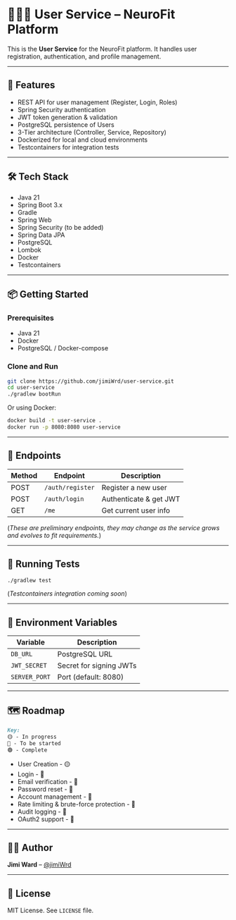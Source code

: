 # 👨🏻‍💻 User Service – NeuroFit Platform

This is the **User Service** for the NeuroFit platform. It handles user registration, authentication, and profile management.

---

## 🚀 Features

- REST API for user management (Register, Login, Roles)
- Spring Security authentication
- JWT token generation & validation
- PostgreSQL persistence of Users
- 3-Tier architecture (Controller, Service, Repository)
- Dockerized for local and cloud environments
- Testcontainers for integration tests

---

## 🛠️ Tech Stack

- Java 21
- Spring Boot 3.x
- Gradle
- Spring Web
- Spring Security (to be added)
- Spring Data JPA
- PostgreSQL
- Lombok
- Docker
- Testcontainers


---

## 📦 Getting Started

### Prerequisites

- Java 21
- Docker
- PostgreSQL / Docker-compose

### Clone and Run

```bash
git clone https://github.com/jimiWrd/user-service.git
cd user-service
./gradlew bootRun
````

Or using Docker:

```bash
docker build -t user-service .
docker run -p 8080:8080 user-service
```

---

## 🔐 Endpoints

| Method | Endpoint         | Description            |
| ------ | ---------------- | ---------------------- |
| POST   | `/auth/register` | Register a new user    |
| POST   | `/auth/login`    | Authenticate & get JWT |
| GET    | `/me`            | Get current user info  |

(*These are preliminary endpoints, they may change as the service grows and evolves to fit requirements.*)

---

## 🧪 Running Tests

```bash
./gradlew test
```

(*Testcontainers integration coming soon*)

---

## 📄 Environment Variables

| Variable      | Description             |
| ------------- | ----------------------- |
| `DB_URL`      | PostgreSQL URL          |
| `JWT_SECRET`  | Secret for signing JWTs |
| `SERVER_PORT` | Port (default: 8080)    |

---

## 🗺️ Roadmap

```markdown
Key:
🟡 - In progress
🔴 - To be started
🟢 - Complete
```

* User Creation - 🟡
* Login - 🔴
* Email verification - 🔴
* Password reset - 🔴
* Account management - 🔴
* Rate limiting & brute-force protection - 🔴
* Audit logging - 🔴
* OAuth2 support - 🔴

--- 
## 🧑‍💻 Author

**Jimi Ward** – [@jimiWrd](https://github.com/jimiWrd)

---

## 📝 License

MIT License. See `LICENSE` file.

